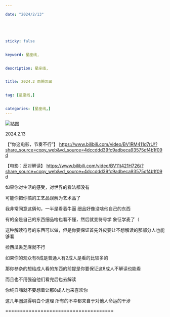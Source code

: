 ```yaml
---

date: "2024/2/13"





sticky: false


keyword: 星座线,


description: 星座线,


title: 2024.2 雨開の凪


tag: [星座线,]


categories: [星座线,]
---
```

![贴图](https://cdn.donmai.us/sample/b4/6b/__itose_yuki_yubisaki_to_renren_drawn_by_maiini__sample-b46b4beefd13b9af6a5e590b10bc7f16.jpg)

2024.2.13

【“你这电影，节奏不行”】 https://www.bilibili.com/video/BV1RM411d7rU/?share_source=copy_web&vd_source=4dccddd39fc9adbeca93575df4b1f09d

【电影：反对解读】 https://www.bilibili.com/video/BV11t421H726/?share_source=copy_web&vd_source=4dccddd39fc9adbeca93575df4b1f09d

如果你对生活的感受，对世界的看法都没有

可能你把你搞的工艺品误解为艺术品了

我非常同意这俩句，一半是看着牛逼 细品好像没啥他自己的东西

有的全是自己的东西细品啥也看不懂，然后就变符号学 象征学麦了（

这种解读符号的东西可以做，但是你要保证首先外皮要让不想解读的那部分人也能够看

捡西瓜丢芝麻就不行

如果你的观众有8成是普通人有2成人是看的比较多的

那你参杂的想给成人看的东西的前提是你要保证这8成人不解读也能看

而且也不用强迫他们看完后也去解读

你纯自嗨就不要想着让那8成人也来喜欢你

这几年圈混得明白个道理 所有的不幸都来自于对他人命运的干涉

=====================================